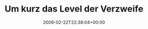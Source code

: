 ---
retweeted: false
source: <a href="http://twitter.com" rel="nofollow">Twitter Web Client</a>
entities:
  hashtags: []
  symbols: []
  user_mentions: []
  urls: []
display_text_range:
- '0'
- '89'
favorite_count: '0'
id_str: '1238458246'
truncated: false
retweet_count: '0'
id: '1238458246'
created_at: Sun Feb 22 22:38:04 +0000 2009
favorited: false
full_text: 'Um kurz das Level der Verzweifelung festzuhalten: Ich debugge mittlerweile
  mit Wireshark.'
lang: de
tags:
- pesos:twitter
date: '2009-02-22T22:38:04+00:00'
src: https://twitter.com/bascht/status/1238458246
original_url: https://twitter.com/bascht/status/1238458246
type: twitter_tweet
text: 'Um kurz das Level der Verzweifelung festzuhalten: Ich debugge mittlerweile
  mit Wireshark.'
title: Um kurz das Level der Verzweife

---